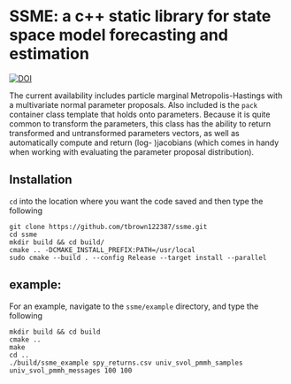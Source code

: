 # SSME: a c++ static library for state space model forecasting and estimation

[![DOI](https://zenodo.org/badge/154373836.svg)](https://zenodo.org/badge/latestdoi/154373836)

The current availability includes particle marginal Metropolis-Hastings with a multivariate normal parameter proposals. Also included is the `pack` container class template that holds onto parameters. Because it is quite common to transform the parameters, this class has the ability to return transformed and untransformed parameters vectors, as well as automatically compute and return (log- )jacobians (which comes in handy when working with evaluating the parameter proposal distribution).


## Installation

`cd` into the location where you want the code saved and then type the following

    git clone https://github.com/tbrown122387/ssme.git
    cd ssme
    mkdir build && cd build/
    cmake .. -DCMAKE_INSTALL_PREFIX:PATH=/usr/local
    sudo cmake --build . --config Release --target install --parallel




## example:

For an example, navigate to the `ssme/example` directory, and type the following

```
mkdir build && cd build
cmake ..
make
cd ..
./build/ssme_example spy_returns.csv univ_svol_pmmh_samples univ_svol_pmmh_messages 100 100
```

